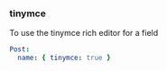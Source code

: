 ### tinymce

To use the tinymce rich editor for a field

```yaml
Post:
  name: { tinymce: true }
```